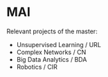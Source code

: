 # MAI
Relevant projects of the master:
- Unsupervised Learning / URL
- Complex Networks / CN
- Big Data Analytics / BDA
- Robotics / CIR
